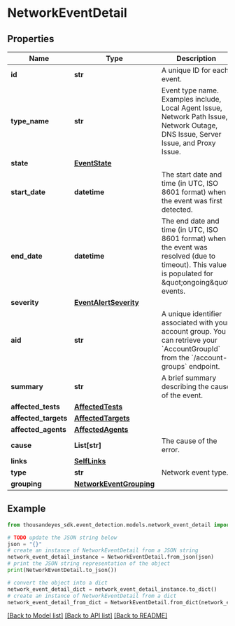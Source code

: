 # NetworkEventDetail


## Properties

Name | Type | Description | Notes
------------ | ------------- | ------------- | -------------
**id** | **str** | A unique ID for each event. | [optional] [readonly] 
**type_name** | **str** | Event type name. Examples include, Local Agent Issue, Network Path Issue, Network Outage, DNS Issue, Server Issue, and Proxy Issue. | [optional] [readonly] 
**state** | [**EventState**](EventState.md) |  | [optional] 
**start_date** | **datetime** | The start date and time (in UTC, ISO 8601 format) when the event was first detected. | [optional] [readonly] 
**end_date** | **datetime** | The end date and time (in UTC, ISO 8601 format) when the event was resolved (due to timeout). This value is populated for \&quot;ongoing\&quot; events. | [optional] [readonly] 
**severity** | [**EventAlertSeverity**](EventAlertSeverity.md) |  | [optional] 
**aid** | **str** | A unique identifier associated with your account group. You can retrieve your &#x60;AccountGroupId&#x60; from the &#x60;/account-groups&#x60; endpoint. | [optional] 
**summary** | **str** | A brief summary describing the cause of the event. | [optional] [readonly] 
**affected_tests** | [**AffectedTests**](AffectedTests.md) |  | [optional] 
**affected_targets** | [**AffectedTargets**](AffectedTargets.md) |  | [optional] 
**affected_agents** | [**AffectedAgents**](AffectedAgents.md) |  | [optional] 
**cause** | **List[str]** | The cause of the error. | [optional] 
**links** | [**SelfLinks**](SelfLinks.md) |  | [optional] 
**type** | **str** | Network event type. | 
**grouping** | [**NetworkEventGrouping**](NetworkEventGrouping.md) |  | [optional] 

## Example

```python
from thousandeyes_sdk.event_detection.models.network_event_detail import NetworkEventDetail

# TODO update the JSON string below
json = "{}"
# create an instance of NetworkEventDetail from a JSON string
network_event_detail_instance = NetworkEventDetail.from_json(json)
# print the JSON string representation of the object
print(NetworkEventDetail.to_json())

# convert the object into a dict
network_event_detail_dict = network_event_detail_instance.to_dict()
# create an instance of NetworkEventDetail from a dict
network_event_detail_from_dict = NetworkEventDetail.from_dict(network_event_detail_dict)
```
[[Back to Model list]](../README.md#documentation-for-models) [[Back to API list]](../README.md#documentation-for-api-endpoints) [[Back to README]](../README.md)


